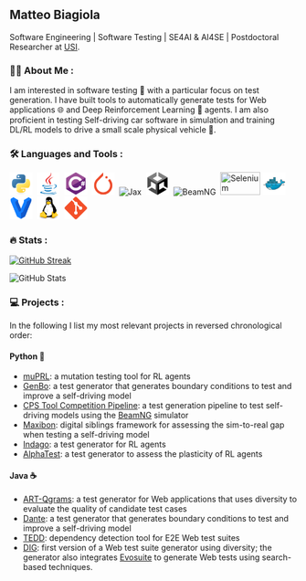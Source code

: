 ## Matteo Biagiola

Software Engineering | Software Testing | SE4AI & AI4SE | Postdoctoral Researcher at [USI](https://www.usi.ch/it).

### 👨‍💻 About Me :

I am interested in software testing 🧪 with a particular focus on test generation. I have built tools to automatically generate tests for Web applications 🌐 and Deep Reinforcement Learning 🤖 agents. I am also proficient in testing Self-driving car software in simulation and training DL/RL models to drive a small scale physical vehicle 🚗.

### 🛠️ Languages and Tools :

<div>
  <img src="https://github.com/devicons/devicon/blob/master/icons/python/python-original.svg" title="Python" alt="Python" width="40" height="40"/>&nbsp;
  <img src="https://github.com/devicons/devicon/blob/master/icons/java/java-original.svg" title="Java" alt="Java" width="40" height="40"/>&nbsp;
  <img src="https://github.com/devicons/devicon/blob/master/icons/csharp/csharp-original.svg" title="Csharp" alt="Csharp" width="40" height="40"/>&nbsp;
  <img src="https://github.com/devicons/devicon/blob/master/icons/pytorch/pytorch-original.svg" title="Pytorch" alt="Pytorch" width="40" height="40"/>&nbsp;
  <img src="https://upload.wikimedia.org/wikipedia/commons/8/86/Google_JAX_logo.svg" title="Jax" alt="Jax" width="40" height="40"/>&nbsp;
  <img src="https://github.com/devicons/devicon/blob/master/icons/unity/unity-original.svg" title="Unity" alt="Unity" width="40" height="40"/>&nbsp;
  <img src="https://wiki.beamng.com/images/b/be/BeamNG-logo-icon-2016.svg" title="BeamNG" alt="BeamNG" width="40" height="40"/>&nbsp;
  <img src="https://upload.wikimedia.org/wikipedia/commons/9/9f/Selenium_logo.svg" title="Selenium" **alt="Selenium" width="70" height="40"/>
  <img src="https://github.com/devicons/devicon/blob/master/icons/docker/docker-original.svg" title="Docker" alt="Docker" width="40" height="40"/>&nbsp;
  <img src="https://github.com/devicons/devicon/blob/master/icons/vagrant/vagrant-original.svg" title="Vagrant" alt="Vagrant" width="40" height="40"/>&nbsp;
  <img src="https://github.com/devicons/devicon/blob/master/icons/linux/linux-original.svg" title="Linux" alt="Linux" width="40" height="40"/>&nbsp;
  <img src="https://github.com/devicons/devicon/blob/master/icons/git/git-plain.svg" title="Git" **alt="Git" width="40" height="40"/>
</div>

### 🔥 Stats :

[![GitHub Streak](http://github-readme-streak-stats.herokuapp.com?user=matteobiagiola&theme=dark&background=000000)](https://git.io/streak-stats)

![GitHub Stats](https://github-readme-stats.vercel.app/api?username=matteobiagiola&theme=vue-dark&show_icons=true&hide_border=true&count_private=true)

### 💻 Projects :

In the following I list my most relevant projects in reversed chronological order:

#### Python 🐍 

- [muPRL]([https://example.com](https://github.com/testingautomated-usi/muPRL)): a mutation testing tool for RL agents
- [GenBo](https://github.com/testingautomated-usi/genbo): a test generator that generates boundary conditions to test and improve a self-driving model
- [CPS Tool Competition Pipeline](https://github.com/sbft-cps-tool-competition/cps-tool-competition): a test generation pipeline to test self-driving models using the [BeamNG](https://www.beamng.tech/) simulator
- [Maxibon](https://github.com/testingautomated-usi/maxitwo): digital siblings framework for assessing the sim-to-real gap when testing a self-driving model
- [Indago](https://github.com/matteobiagiola/drl-testing-experiments): a test generator for RL agents
- [AlphaTest](https://github.com/testingautomated-usi/rl-plasticity-experiments): a test generator to assess the plasticity of RL agents

#### Java ☕

- [ART-Qgrams](https://github.com/testingautomated-usi/adaptive-tg-qgrams): a test generator for Web applications that uses diversity to evaluate the quality of candidate test cases
- [Dante](https://github.com/matteobiagiola/ICST20-submission-material-DANTE): a test generator that generates boundary conditions to test and improve a self-driving model
- [TEDD](https://github.com/matteobiagiola/FSE19-submission-material-TEDD): dependency detection tool for E2E Web test suites
- [DIG](https://github.com/matteobiagiola/FSE19-submission-material-DIG): first version of a Web test suite generator using diversity; the generator also integrates [Evosuite](https://github.com/EvoSuite/evosuite) to generate Web tests using search-based techniques.
  
